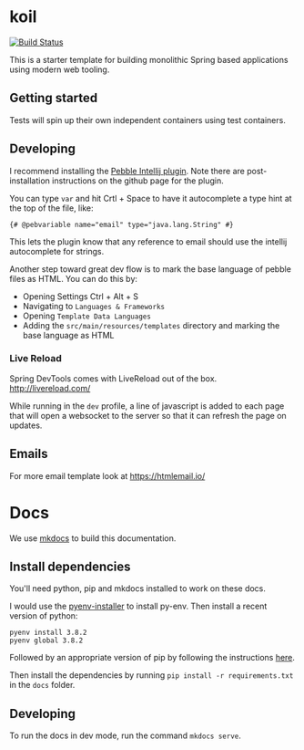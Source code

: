 # koil

[![Build Status](https://happyvalleyoss.semaphoreci.com/badges/koil/branches/master.svg?style=shields)](https://happyvalleyoss.semaphoreci.com/projects/koil)

This is a starter template for building monolithic Spring based applications using modern web tooling.

## Getting started

Tests will spin up their own independent containers using test containers.

## Developing

I recommend installing the [Pebble Intellij plugin](https://github.com/bjansen/pebble-intellij). Note there are post-installation instructions on the github page for the plugin.

You can type `var` and hit Crtl + Space to have it autocomplete a type hint at the top of the file, like:

```pebble
{# @pebvariable name="email" type="java.lang.String" #}
```

This lets the plugin know that any reference to email should use the intellij autocomplete for strings.

Another step toward great dev flow is to mark the base language of pebble files as HTML. You can do this by:

* Opening Settings Ctrl + Alt + S
* Navigating to `Languages & Frameworks`
* Opening `Template Data Languages`
* Adding the `src/main/resources/templates` directory and marking the base language as HTML

### Live Reload

Spring DevTools comes with LiveReload out of the box. http://livereload.com/

While running in the `dev` profile, a line of javascript is added to each page that will open a websocket to the server so that it can refresh the page on updates.

## Emails

For more email template look at https://htmlemail.io/

# Docs

We use [mkdocs](https://www.mkdocs.org/) to build this documentation.

## Install dependencies

You'll need python, pip and mkdocs installed to work on these docs. 

I would use the [pyenv-installer](https://github.com/pyenv/pyenv-installer) to install py-env. Then install a recent version of python:

```
pyenv install 3.8.2
pyenv global 3.8.2
```

Followed by an appropriate version of pip by following the instructions [here](https://pip.pypa.io/en/stable/installing/).

Then install the dependencies by running `pip install -r requirements.txt` in the `docs` folder.

## Developing

To run the docs in dev mode, run the command `mkdocs serve`.

